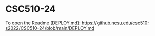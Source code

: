 # CSC510-24

To open the Readme (DEPLOY.md):
https://github.ncsu.edu/csc510-s2022/CSC510-24/blob/main/DEPLOY.md
